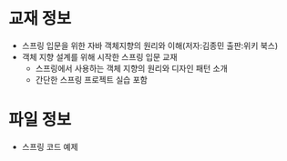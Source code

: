 # 교재 정보
- 스프링 입문을 위한 자바 객체지향의 원리와 이해(저자:김종민 출판:위키 북스)
- 객체 지향 설계를 위해 시작한 스프링 입문 교재
  - 스프링에서 사용하는 객체 지향의 원리와 디자인 패턴 소개
  - 간단한 스프링 프로젝트 실습 포함


# 파일 정보
- 스프링 코드 예제